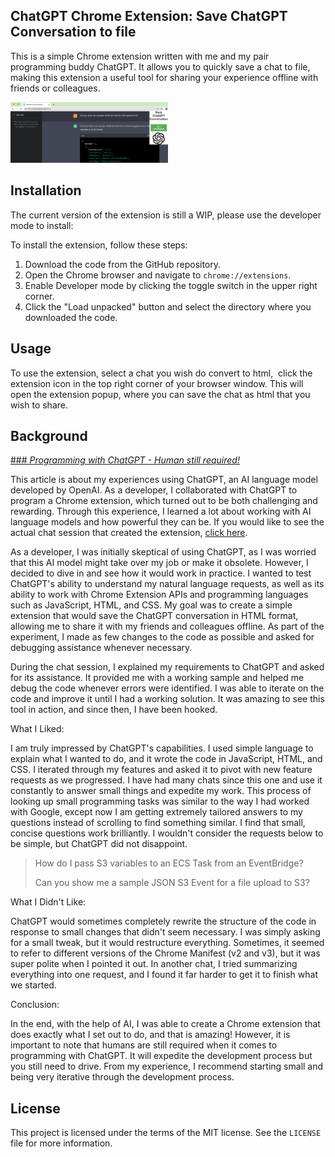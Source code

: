 ## ChatGPT Chrome Extension: Save ChatGPT Conversation to file

This is a simple Chrome extension written with me and my pair programming buddy ChatGPT. It allows you to quickly save a chat to file, making this extension a useful tool for sharing your experience offline with friends or colleagues.

<img src="screenshots/chatgpt_ui.png" alt="UI" height="50%" width="50%">

## Installation

The current version of the extension is still a WIP, please use the developer mode to install:

To install the extension, follow these steps:

1.  Download the code from the GitHub repository.
2.  Open the Chrome browser and navigate to `chrome://extensions`.
3.  Enable Developer mode by clicking the toggle switch in the upper right corner.
4.  Click the "Load unpacked" button and select the directory where you downloaded the code.

## Usage

To use the extension, select a chat you wish do convert to html,  click the extension icon in the top right corner of your browser window. This will open the extension popup, where you can save the chat as html that you wish to share.

## Background
[### _Programming with ChatGPT - Human still required!_](#background)


This article is about my experiences using ChatGPT, an AI language model developed by OpenAI. As a developer, I collaborated with ChatGPT to program a Chrome extension, which turned out to be both challenging and rewarding. Through this experience, I learned a lot about working with AI language models and how powerful they can be. If you would like to see the actual chat session that created the extension, [click here](https://htmlpreview.github.io/?https://github.com/DanTanzer/save_chatgpt_chrome_extension/blob/main/theChat.html).

As a developer, I was initially skeptical of using ChatGPT, as I was worried that this AI model might take over my job or make it obsolete. However, I decided to dive in and see how it would work in practice. I wanted to test ChatGPT's ability to understand my natural language requests, as well as its ability to work with Chrome Extension APIs and programming languages such as JavaScript, HTML, and CSS. My goal was to create a simple extension that would save the ChatGPT conversation in HTML format, allowing me to share it with my friends and colleagues offline. As part of the experiment, I made as few changes to the code as possible and asked for debugging assistance whenever necessary.

During the chat session, I explained my requirements to ChatGPT and asked for its assistance. It provided me with a working sample and helped me debug the code whenever errors were identified. I was able to iterate on the code and improve it until I had a working solution. It was amazing to see this tool in action, and since then, I have been hooked.

What I Liked:

I am truly impressed by ChatGPT's capabilities. I used simple language to explain what I wanted to do, and it wrote the code in JavaScript, HTML, and CSS. I iterated through my features and asked it to pivot with new feature requests as we progressed. I have had many chats since this one and use it constantly to answer small things and expedite my work. This process of looking up small programming tasks was similar to the way I had worked with Google, except now I am getting extremely tailored answers to my questions instead of scrolling to find something similar. I find that small, concise questions work brilliantly. I wouldn't consider the requests below to be simple, but ChatGPT did not disappoint.

>How do I pass S3 variables to an ECS Task from an EventBridge?
>
>Can you show me a sample JSON S3 Event for a file upload to S3?

What I Didn't Like:

ChatGPT would sometimes completely rewrite the structure of the code in response to small changes that didn't seem necessary. I was simply asking for a small tweak, but it would restructure everything. Sometimes, it seemed to refer to different versions of the Chrome Manifest (v2 and v3), but it was super polite when I pointed it out. In another chat, I tried summarizing everything into one request, and I found it far harder to get it to finish what we started.

Conclusion:

In the end, with the help of AI, I was able to create a Chrome extension that does exactly what I set out to do, and that is amazing! However, it is important to note that humans are still required when it comes to programming with ChatGPT.  It will expedite the development process but you still need to drive. From my experience, I recommend starting small and being very iterative through the development process.

## License

This project is licensed under the terms of the MIT license. See the `LICENSE` file for more information.